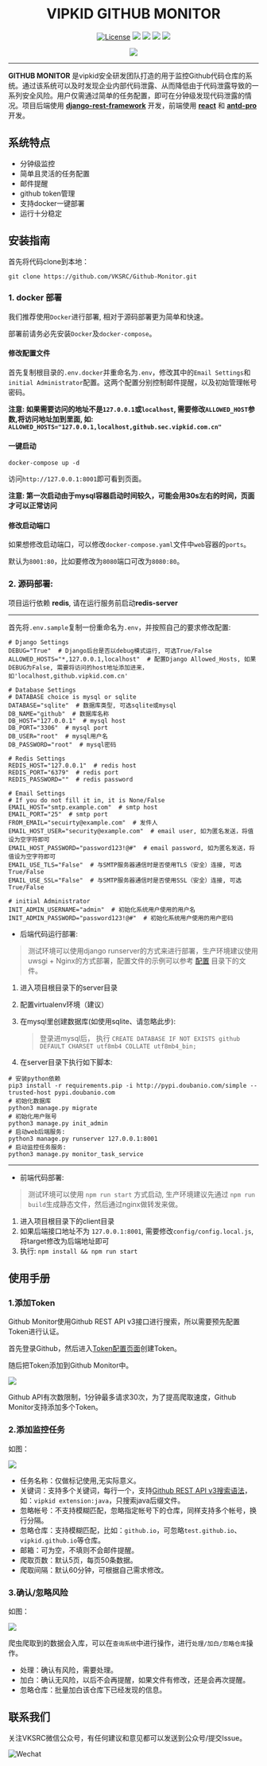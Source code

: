 <div align="center">

# VIPKID GITHUB MONITOR

[![License](https://img.shields.io/aur/license/yaourt.svg)](./LICENSE)
[![](https://img.shields.io/badge/python-3.5|3.6|3.7-yellow.svg)](https://www.python.org/)
[![](https://img.shields.io/badge/docker-latest-blue.svg)](https://www.docker.com/)
[![](https://img.shields.io/github/stars/VKSRC/Github-Monitor.svg?label=Stars&style=social?style=plastic)](https://github.com/VKSRC/Github-Monitor) 
[![](https://img.shields.io/github/issues/VKSRC/Github-Monitor.svg)](https://github.com/VKSRC/Github-Monitor)

![](docs/media/screenshot.jpg)

</div>

-----

**GITHUB MONITOR** 是vipkid安全研发团队打造的用于监控Github代码仓库的系统。通过该系统可以及时发现企业内部代码泄露、从而降低由于代码泄露导致的一系列安全风险。用户仅需通过简单的任务配置，即可在分钟级发现代码泄露的情况。项目后端使用 **[django-rest-framework](https://www.django-rest-framework.org/)** 开发，前端使用 **[react](https://reactjs.org/)** 和 **[antd-pro](https://pro.ant.design/)** 开发。


## 系统特点
* 分钟级监控
* 简单且灵活的任务配置
* 邮件提醒
* github token管理
* 支持docker一键部署
* 运行十分稳定

## 安装指南


首先将代码clone到本地：

 ```git clone https://github.com/VKSRC/Github-Monitor.git```


### 1. docker 部署

我们推荐使用`Docker`进行部署, 相对于源码部署更为简单和快速。

部署前请务必先安装`Docker`及`docker-compose`。

#### 修改配置文件

 首先复制根目录的`.env.docker`并重命名为`.env`，修改其中的`Email Settings`和`initial Administrator`配置。这两个配置分别控制邮件提醒，以及初始管理帐号密码。

 **注意: 如果需要访问的地址不是`127.0.0.1`或`localhost`, 需要修改`ALLOWED_HOST`参数,将访问地址加到里面, 如: `ALLOWED_HOSTS="127.0.0.1,localhost,github.sec.vipkid.com.cn"`**


#### 一键启动

 ```
 docker-compose up -d
 ```

访问`http://127.0.0.1:8001`即可看到页面。

**注意: 第一次启动由于mysql容器启动时间较久，可能会用30s左右的时间，页面才可以正常访问**

#### 修改启动端口

如果想修改启动端口，可以修改`docker-compose.yaml`文件中`web`容器的`ports`。

默认为`8001:80`，比如要修改为`8080`端口可改为`8080:80`。

### 2. 源码部署:
项目运行依赖 **redis**, 请在运行服务前启动**redis-server**

----

首先将`.env.sample`复制一份重命名为`.env`，并按照自己的要求修改配置:

```
# Django Settings
DEBUG="True"  # Django后台是否以debug模式运行, 可选True/False
ALLOWED_HOSTS="*,127.0.0.1,localhost"  # 配置Django Allowed_Hosts, 如果DEBUG为False, 需要将访问的host地址添加进来，如'localhost,github.vipkid.com.cn'

# Database Settings
# DATABASE choice is mysql or sqlite
DATABASE="sqlite"  # 数据库类型, 可选sqlite或mysql
DB_NAME="github"  # 数据库名称
DB_HOST="127.0.0.1"  # mysql host
DB_PORT="3306"  # mysql port
DB_USER="root"  # mysql用户名
DB_PASSWORD="root"  # mysql密码

# Redis Settings
REDIS_HOST="127.0.0.1"  # redis host
REDIS_PORT="6379"  # redis port
REDIS_PASSWORD=""  # redis password

# Email Settings
# If you do not fill it in, it is None/False
EMAIL_HOST="smtp.example.com"  # smtp host
EMAIL_PORT="25"  # smtp port
FROM_EMAIL="secuirty@example.com"  # 发件人
EMAIL_HOST_USER="security@example.com"  # email user, 如为匿名发送，将值设为空字符即可
EMAIL_HOST_PASSWORD="password123!@#"  # email password, 如为匿名发送，将值设为空字符即可
EMAIL_USE_TLS="False"  # 与SMTP服务器通信时是否使用TLS（安全）连接, 可选True/False
EMAIL_USE_SSL="False"  # 与SMTP服务器通信时是否使用SSL（安全）连接, 可选True/False

# initial Administrator
INIT_ADMIN_USERNAME="admin"  # 初始化系统用户使用的用户名
INIT_ADMIN_PASSWORD="password123!@#"  # 初始化系统用户使用的用户密码

```


- 后端代码运行部署:

> 测试环境可以使用django runserver的方式来进行部署，生产环境建议使用uwsgi + Nginx的方式部署，配置文件的示例可以参考 [配置](./conf) 目录下的文件。

1. 进入项目根目录下的server目录
2. 配置virtualenv环境（建议）
3. 在mysql里创建数据库(如使用sqlite、请忽略此步): 

	> 登录进mysql后， 执行 ```CREATE DATABASE IF NOT EXISTS github DEFAULT CHARSET utf8mb4 COLLATE utf8mb4_bin;```

4. 在server目录下执行如下脚本:

```
# 安装python依赖
pip3 install -r requirements.pip -i http://pypi.doubanio.com/simple --trusted-host pypi.doubanio.com
# 初始化数据库
python3 manage.py migrate
# 初始化用户账号
python3 manage.py init_admin
# 启动web后端服务:
python3 manage.py runserver 127.0.0.1:8001
# 启动监控任务服务:
python3 manage.py monitor_task_service
```
----

- 前端代码部署:

> 测试环境可以使用 ```npm run start``` 方式启动, 生产环境建议先通过 ```npm run build```生成静态文件，然后通过nginx做转发来做。

1. 进入项目根目录下的client目录
2. 如果后端接口地址不为 ```127.0.0.1:8001```, 需要修改```config/config.local.js```, 将target修改为后端地址即可
3. 执行: ```npm install && npm run start```


## 使用手册

### 1.添加Token

Github Monitor使用Github REST API v3接口进行搜索，所以需要预先配置Token进行认证。

首先登录Github，然后进入[Token配置页面](https://github.com/settings/tokens)创建Token。

随后把Token添加到Github Monitor中。

![](docs/media/token.jpg)

Github API有次数限制，1分钟最多请求30次，为了提高爬取速度，Github Monitor支持添加多个Token。


### 2.添加监控任务

如图：

![](docs/media/task.jpg)

- 任务名称：仅做标记使用,无实际意义。
- 关键词：支持多个关键词，每行一个，支持[Github REST API v3搜索语法](https://developer.github.com/v3/search/#search-code)，如：`vipkid extension:java`，只搜索java后缀文件。
- 忽略帐号：不支持模糊匹配，忽略指定帐号下的仓库，同样支持多个帐号，换行分隔。
- 忽略仓库：支持模糊匹配，比如：`github.io`，可忽略`test.github.io`、`vipkid.github.io`等仓库。
- 邮箱：可为空，不填则不会邮件提醒。
- 爬取页数：默认5页，每页50条数据。
- 爬取间隔：默认60分钟，可根据自己需求修改。


### 3.确认/忽略风险

如图：

![](docs/media/list.jpg)


爬虫爬取到的数据会入库，可以在`查询系统`中进行操作，进行`处理/加白/忽略仓库`操作。

- 处理：确认有风险，需要处理。
- 加白：确认无风险，以后不会再提醒，如果文件有修改，还是会再次提醒。
- 忽略仓库：批量加白该仓库下已经发现的信息。

## 联系我们

关注VKSRC微信公众号，有任何建议和意见都可以发送到公众号/提交Issue。

![Wechat](docs/media/wechat.jpeg)

